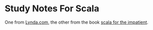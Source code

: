 # Study Notes For Scala
One from [Lynda.com](https://www.lynda.com), the other from the book [scala for the impatient](https://horstmann.com/scala/).
